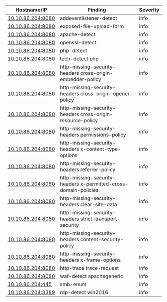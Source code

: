 | Hostname/IP | Finding | Severity |
| --- | --- | --- |
| [10.10.86.204:8080](addeventlistener-detect-http___10.10.86.204_8080.md) | addeventlistener-detect  | info |
| [10.10.86.204:8080](exposed-file-upload-form-http___10.10.86.204_8080.md) | exposed-file-upload-form  | info |
| [10.10.86.204:8080](apache-detect-http___10.10.86.204_8080.md) | apache-detect  | info |
| [10.10.86.204:8080](openssl-detect-http___10.10.86.204_8080.md) | openssl-detect  | info |
| [10.10.86.204:8080](php-detect-http___10.10.86.204_8080.md) | php-detect  | info |
| [10.10.86.204:8080](tech-detect-http___10.10.86.204_8080-php.md) | tech-detect php | info |
| [10.10.86.204:8080](http-missing-security-headers-http___10.10.86.204_8080-cross-origin-embedder-policy.md) | http-missing-security-headers cross-origin-embedder-policy | info |
| [10.10.86.204:8080](http-missing-security-headers-http___10.10.86.204_8080-cross-origin-opener-policy.md) | http-missing-security-headers cross-origin-opener-policy | info |
| [10.10.86.204:8080](http-missing-security-headers-http___10.10.86.204_8080-cross-origin-resource-policy.md) | http-missing-security-headers cross-origin-resource-policy | info |
| [10.10.86.204:8080](http-missing-security-headers-http___10.10.86.204_8080-permissions-policy.md) | http-missing-security-headers permissions-policy | info |
| [10.10.86.204:8080](http-missing-security-headers-http___10.10.86.204_8080-x-content-type-options.md) | http-missing-security-headers x-content-type-options | info |
| [10.10.86.204:8080](http-missing-security-headers-http___10.10.86.204_8080-referrer-policy.md) | http-missing-security-headers referrer-policy | info |
| [10.10.86.204:8080](http-missing-security-headers-http___10.10.86.204_8080-x-permitted-cross-domain-policies.md) | http-missing-security-headers x-permitted-cross-domain-policies | info |
| [10.10.86.204:8080](http-missing-security-headers-http___10.10.86.204_8080-clear-site-data.md) | http-missing-security-headers clear-site-data | info |
| [10.10.86.204:8080](http-missing-security-headers-http___10.10.86.204_8080-strict-transport-security.md) | http-missing-security-headers strict-transport-security | info |
| [10.10.86.204:8080](http-missing-security-headers-http___10.10.86.204_8080-content-security-policy.md) | http-missing-security-headers content-security-policy | info |
| [10.10.86.204:8080](http-missing-security-headers-http___10.10.86.204_8080-x-frame-options.md) | http-missing-security-headers x-frame-options | info |
| [10.10.86.204:8080](http-trace-http___10.10.86.204_8080-trace-request.md) | http-trace trace-request | info |
| [10.10.86.204:8080](waf-detect-http___10.10.86.204_8080_-apachegeneric.md) | waf-detect apachegeneric | info |
| [10.10.86.204:445](smb-enum-10.10.86.204_445.md) | smb-enum  | info |
| [10.10.86.204:3389](rdp-detect-10.10.86.204_3389-win2016.md) | rdp-detect win2016 | info |
